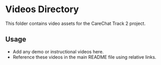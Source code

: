 # Videos Directory

This folder contains video assets for the CareChat Track 2 project.

## Usage
- Add any demo or instructional videos here.
- Reference these videos in the main README file using relative links.
